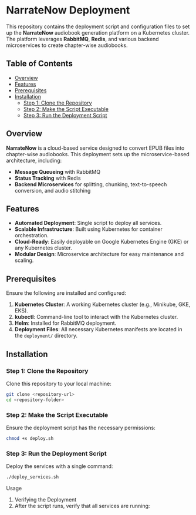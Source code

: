 # NarrateNow Deployment

This repository contains the deployment script and configuration files to set up the **NarrateNow** audiobook generation platform on a Kubernetes cluster. The platform leverages **RabbitMQ**, **Redis**, and various backend microservices to create chapter-wise audiobooks.

## Table of Contents

- [Overview](#overview)
- [Features](#features)
- [Prerequisites](#prerequisites)
- [Installation](#installation)
  - [Step 1: Clone the Repository](#step-1-clone-the-repository)
  - [Step 2: Make the Script Executable](#step-2-make-the-script-executable)
  - [Step 3: Run the Deployment Script](#step-3-run-the-deployment-script)

## Overview

**NarrateNow** is a cloud-based service designed to convert EPUB files into chapter-wise audiobooks. This deployment sets up the microservice-based architecture, including:

- **Message Queueing** with RabbitMQ
- **Status Tracking** with Redis
- **Backend Microservices** for splitting, chunking, text-to-speech conversion, and audio stitching

## Features

- **Automated Deployment**: Single script to deploy all services.
- **Scalable Infrastructure**: Built using Kubernetes for container orchestration.
- **Cloud-Ready**: Easily deployable on Google Kubernetes Engine (GKE) or any Kubernetes cluster.
- **Modular Design**: Microservice architecture for easy maintenance and scaling.

## Prerequisites

Ensure the following are installed and configured:

1. **Kubernetes Cluster**: A working Kubernetes cluster (e.g., Minikube, GKE, EKS).
2. **kubectl**: Command-line tool to interact with the Kubernetes cluster.
3. **Helm**: Installed for RabbitMQ deployment.
4. **Deployment Files**: All necessary Kubernetes manifests are located in the `deployment/` directory.

## Installation

### Step 1: Clone the Repository

Clone this repository to your local machine:
```bash
git clone <repository-url>
cd <repository-folder>
```
### Step 2: Make the Script Executable
Ensure the deployment script has the necessary permissions:

```bash
chmod +x deploy.sh
```
### Step 3: Run the Deployment Script
Deploy the services with a single command:
```bash
./deploy_services.sh
```
Usage
1. Verifying the Deployment
2. After the script runs, verify that all services are running:
